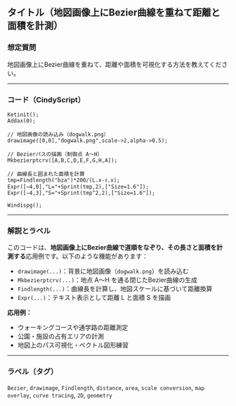 
## タイトル（地図画像上にBezier曲線を重ねて距離と面積を計測）

### 想定質問

地図画像上にBezier曲線を重ねて、距離や面積を可視化する方法を教えてください。

---

### コード（CindyScript）

```cindy
Ketinit();
Addax(0);

// 地図画像の読み込み（dogwalk.png）
drawimage([0,0],"dogwalk.png",scale->2,alpha->0.5);

// Bezierパスの描画（制御点 A〜H）
Mkbezierptcrv([A,B,C,D,E,F,G,H,A]);

// 曲線長と囲まれた面積を計算
tmp=Findlength("bza")*200/(L.x-ℓ.x);
Expr([−4,0],"L="+Sprint(tmp,2),["Size=1.6"]);
Expr([−4,3],"S="+Sprint(tmp^2,2),["Size=1.6"]);

Windispg();
````

---

### 解説とラベル

このコードは、**地図画像上にBezier曲線で道順をなぞり、その長さと面積を計測する**応用例です。以下のような機能があります：

* `drawimage(...)`：背景に地図画像（`dogwalk.png`）を読み込む
* `Mkbezierptcrv(...)`：地点 A〜H を通る閉じたBezier曲線の生成
* `Findlength(...)`：曲線長を計算し、地図スケールに基づいて距離換算
* `Expr(...)`：テキスト表示として距離 L と面積 S を描画

**応用例：**

* ウォーキングコースや通学路の距離測定
* 公園・施設の占有エリアの計測
* 地図上のパス可視化・ベクトル図形練習

---

### ラベル（タグ）

`Bezier`, `drawimage`, `Findlength`, `distance`, `area`, `scale conversion`, `map overlay`, `curve tracing`, `2D`, `geometry`

```
